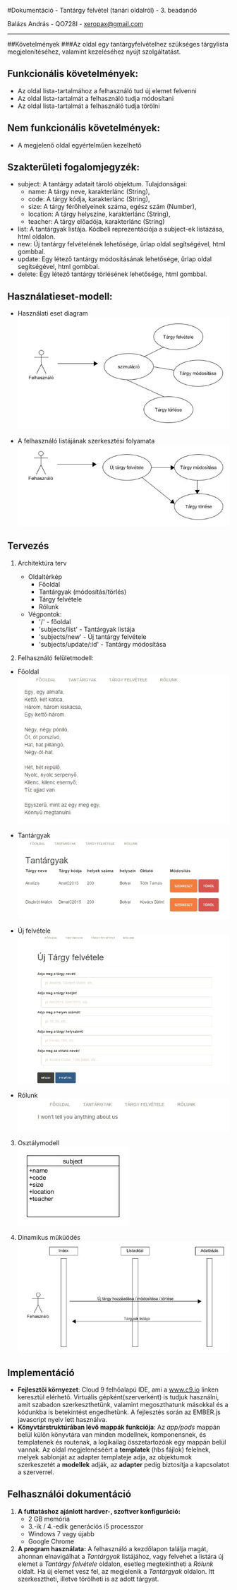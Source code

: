 #Dokumentáció - Tantárgy felvétel (tanári oldalról) - 3. beadandó

Balázs András - QO728I - xeropax@gmail.com

------

##Követelmények
###Az oldal egy tantárgyfelvételhez szükséges tárgylista megjelenítéséhez, valamint kezeléséhez nyújt szolgáltatást.
## Funkcionális követelmények:
  * Az oldal lista-tartalmához a felhasználó tud új elemet felvenni
  * Az oldal lista-tartalmát a felhasználó tudja módosítani
  * Az oldal lista-tartalmát a felhasználó tudja törölni

## Nem funkcionális követelmények:
  * A megjelenő oldal egyértelműen kezelhető

## Szakterületi fogalomjegyzék:
  * subject: A tantárgy adatait tároló objektum. Tulajdonságai:
    * name: A tárgy neve, karakterlánc (String),
    * code: A tárgy kódja, karakterlánc (String),
    * size: A tárgy férőhelyeinek száma, egész szám (Number),
    * location: A tárgy helyszíne, karakterlánc (String),
    * teacher: A tárgy előadója, karakterlánc (String)
  * list: A tantárgyak listája. Kódbeli reprezentációja a subject-ek listázása, html oldalon.
  * new: Új tantárgy felvételének lehetősége, űrlap oldal segítségével, html gombbal.
  * update: Egy létező tantárgy módosításának lehetősége, űrlap oldal segítségével, html gombbal.
  * delete: Egy létező tantárgy törlésének lehetősége, html gombbal.

## Használatieset-modell:
 * Használati eset diagram</br>
 ![Ábra](https://raw.githubusercontent.com/weeez/beadando3/master/public/osztalydiagram.jpg "")

 * A felhasználó listájának szerkesztési folyamata</br>
 ![Ábra](https://raw.githubusercontent.com/weeez/beadando3/master/public/folyamat.jpg "")

## Tervezés
1. Architektúra terv
    * Oldaltérkép
        * Főoldal
        * Tantárgyak (módosítás/törlés)
        * Tárgy felvétele
        * Rólunk
    * Végpontok:
        * '/' - főoldal
        * 'subjects/list' - Tantárgyak listája
        * 'subjects/new' - Új tantárgy felvétele
        * 'subjects/update/:id' - Tantárgy módosítása
  
2. Felhasználó felületmodell:
  * Főoldal</br>
![Ábra](https://raw.githubusercontent.com/weeez/beadando3/master/public/index.jpg "") 

  * Tantárgyak</br>
![Ábra](https://raw.githubusercontent.com/weeez/beadando3/master/public/list.jpg "")  
  
  * Új felvétele</br>
![Ábra](https://raw.githubusercontent.com/weeez/beadando3/master/public/new.jpg "")  
   
  * Rólunk</br>
![Ábra](https://raw.githubusercontent.com/weeez/beadando3/master/public/about.jpg "") 

3. Osztálymodell</br>
![Ábra](https://raw.githubusercontent.com/weeez/beadando3/master/public/subject_class.jpg "")

4. Dinamikus műküödés
![Ábra](https://raw.githubusercontent.com/weeez/beadando3/master/public/szekvencia.jpg "")

## Implementáció
* __Fejlesztői környezet__: Cloud 9 felhőalapú IDE, ami a www.c9.io linken keresztül elérhető. Virtuális gépként(szerverként) is tudjuk használni, amit szabadon szerkeszthetünk, valamint megoszthatunk másokkal és a kódunkba is betekintést engedhetünk. A fejlesztés során az EMBER.js javascript nyelv lett használva.
* __Könyvtárstruktúrában lévő mappák funkciója__: Az *_app/pods_* mappán belül külön könyvtára van minden modellnek, komponensnek, és templatenek és routenak, a logikailag összetartozóak egy mappán belül vannak. Az oldal megjelenéséért a __templatek__ (hbs fájlok) felelnek, melyek sablonját az adapter templateje adja, az objektumok szerkeszetét a __modellek__ adják, az __adapter__ pedig biztosítja a kapcsolatot a szerverrel.

## Felhasználói dokumentáció
1. __A futtatáshoz ajánlott hardver-, szoftver konfiguráció:__ 
    * 2 GB memória
    * 3.-ik / 4.-edik generációs i5 processzor
    * Windows 7 vagy újabb
    * Google Chrome
2. __A program használata:__ A felhasználó a kezdőlapon találja magát, ahonnan elnavigálhat a *_Tantárgyak_* listájához, vagy felvehet a listára új elemet a *_Tantárgy felvétele_* oldalon, esetleg megtekintheti a *_Rólunk_* oldalt. Ha új elemet vesz fel, az megjelenik a *_Tantárgyak_* oldalon. Itt szerkesztheti, illetve törölheti is az adott tárgyat.
